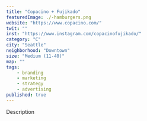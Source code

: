 ```yaml
---
title: "Copacino + Fujikado"
featuredImage: ./-hamburgers.png
website: "https://www.copacino.com/"
twit: ""
inst: "https://www.instagram.com/copacinofujikado/"
category: "C"
city: "Seattle"
neighborhood: "Downtown"
size: "Medium (11-40)"
map: ""
tags:
    - branding
    - marketing
    - strategy
    - advertising
published: true
---
```


Description
